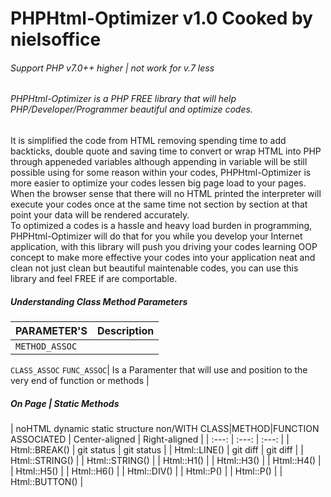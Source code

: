 # PHPHtml-Optimizer v1.0 Cooked by nielsoffice 
<h6>Support PHP v7.0++ higher | not work for v.7 less</h6>
<h6>PHPHtml-Optimizer is a PHP FREE library that will help PHP/Developer/Programmer beautiful and optimize codes. </h6>
<p>It is simplified the code from HTML removing spending time to add backticks, double quote and saving time to convert or wrap HTML into PHP through appeneded variables although appending in variable will be still possible using for some reason within your codes, PHPHtml-Optimizer is more easier to optimize your codes lessen big page load to your pages.<br />
When the browser sense that there will no HTML printed the interpreter will execute your codes once at the same time not section by section at that point your data will be rendered accurately.<br />
To optimized a codes is a hassle and heavy load burden in programming, PHPHtml-Optimizer will do that for you while you develop your Internet application, with this library will push you driving your codes learning OOP concept to make more effective your codes into your application neat and clean not just clean but beautiful maintenable codes, you can use this library and feel FREE if are comportable.    
</p>

<h5>Understanding Class Method Parameters</h5>

| PARAMETER'S | Description |
| --- | --- |
| `METHOD_ASSOC`
`CLASS_ASSOC`
`FUNC_ASSOC`| Is a Paramenter that will use and position to the very end of function or methods |



<h5>On Page | Static Methods</h5>

| noHTML dynamic static structure 
  non/WITH CLASS|METHOD|FUNCTION ASSOCIATED  | Center-aligned | Right-aligned |
|     :---:      |     :---:      |     :---:      |
| Html::BREAK()  | git status     | git status    |
| Html::LINE()   | git diff       | git diff      |
| Html::STRING() |
| Html::STRING() |
| Html::H1()     |
| Html::H3()     |
| Html::H4()     |
| Html::H5()     |
| Html::H6()     |
| Html::DIV()    |
| Html::P()      |
| Html::P()      |
| Html::BUTTON() |



